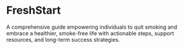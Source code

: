 # FreshStart
A comprehensive guide empowering individuals to quit smoking and embrace a healthier, smoke-free life with actionable steps, support resources, and long-term success strategies.
